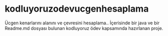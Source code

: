 # kodluyoruzodevucgenhesaplama
Ücgen kenarlarını alanını ve çevresini hesaplama..
İçerisinde bir java ve bir Readme.md dosyası bulunan kodluyoruz ödev kapsamında 
hazırlanan proje.
